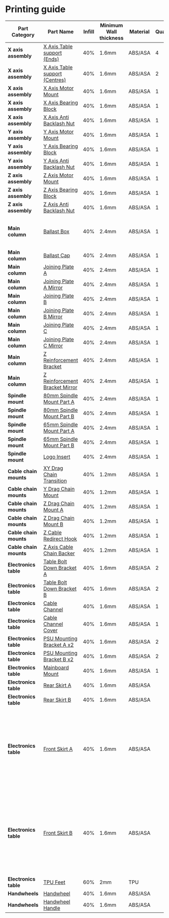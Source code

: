 # Printing guide

| **Part Category**      | **Part Name**                                                                                                                                    | **Infill** | **Minimum Wall thickness** | **Material** | **Quantity** | **Accent color Y/N** | **Note**                                                                         |
|------------------------|--------------------------------------------------------------------------------------------------------------------------------------------------|------------|----------------------------|--------------|--------------|----------------------|----------------------------------------------------------------------------------|
| **X axis assembly**    | [X Axis Table support (Ends)    ](../../STL%20Files/Minimill%20Main/X%20Axis%20STLs/X%20Axis%20Table%20Support%20Ends%20x4%20.stl)               | 40%        | 1.6mm                      | ABS/ASA      | 4            | N                    |                                                                                  |
| **X axis assembly**    | [X Axis Table support (Centres) ](../../STL%20Files/Minimill%20Main/X%20Axis%20STLs/X%20Axis%20Table%20Support%20Centre%20x2%20.stl)             | 40%        | 1.6mm                      | ABS/ASA      | 2            | N                    |                                                                                  |
| **X axis assembly**    | [X Axis Motor Mount             ](../../STL%20Files/Minimill%20Main/X%20Axis%20STLs/X%20Axis%20Motor%20Mount%20x1.stl)                           | 40%        | 1.6mm                      | ABS/ASA      | 1            | N                    |                                                                                  |
| **X axis assembly**    | [X Axis Bearing Block           ](../../STL%20Files/Minimill%20Main/X%20Axis%20STLs/X%20Axis%20Bearing%20Block%20x1.stl)                         | 40%        | 1.6mm                      | ABS/ASA      | 1            | N                    |                                                                                  |
| **X axis assembly**    | [X Axis Anti Backlash Nut       ](../../STL%20Files/Minimill%20Main/X%20Axis%20STLs/X%20Axis%20Anti%20Backlash%20Nut%20x1.stl)                   | 40%        | 1.6mm                      | ABS/ASA      | 1            | N                    |                                                                                  |
| **Y axis assembly**    | [Y Axis Motor Mount             ](../../STL%20Files/Minimill%20Main/Y%20Axis%20STLs/Y%20Axis%20Motor%20Mount%20x1.stl)                           | 40%        | 1.6mm                      | ABS/ASA      | 1            | N                    |                                                                                  |
| **Y axis assembly**    | [Y Axis Bearing Block           ](../../STL%20Files/Minimill%20Main/Y%20Axis%20STLs/Y%20Axis%20Bearing%20Block%20x1.stl)                         | 40%        | 1.6mm                      | ABS/ASA      | 1            | Y                    |                                                                                  |
| **Y axis assembly**    | [Y Axis Anti Backlash Nut       ](../../STL%20Files/Minimill%20Main/Y%20Axis%20STLs/Y%20Axis%20Anti%20Backlash%20Nut%20x1.stl)                   | 40%        | 1.6mm                      | ABS/ASA      | 1            | N                    |                                                                                  |
| **Z axis assembly**    | [Z Axis Motor Mount             ](../../STL%20Files/Minimill%20Main/Z%20Axis%20STLs/Z%20Motor%20Mount%20x1.stl)                                  | 40%        | 1.6mm                      | ABS/ASA      | 1            | N                    |                                                                                  |
| **Z axis assembly**    | [Z Axis Bearing Block           ](../../STL%20Files/Minimill%20Main/Z%20Axis%20STLs/%5Ba%5D%20Z%20Bearing%20Block%20x1.stl)                      | 40%        | 1.6mm                      | ABS/ASA      | 1            | N                    |                                                                                  |
| **Z axis assembly**    | [Z Axis Anti Backlash Nut       ](../../STL%20Files/Minimill%20Main/Z%20Axis%20STLs/Z%20Axis%20Anti%20Backlash%20Nut%20x1.stl)                   | 40%        | 1.6mm                      | ABS/ASA      | 1            | N                    |                                                                                  |
| **Main column**        | [Ballast Box                    ](../../STL%20Files/Minimill%20Main/Main%20Column/Ballast%20Box%20x1.stl)                                        | 40%        | 2.4mm                      | ABS/ASA      | 1            | N                    | Optional / needs to be water tight                                               |
| **Main column**        | [Ballast Cap                    ](../../STL%20Files/Minimill%20Main/Main%20Column/Ballast%20Cap%20x1.stl)                                        | 40%        | 2.4mm                      | ABS/ASA      | 1            | N                    | Optional                                                                         |
| **Main column**        | [Joining Plate A                ](../../STL%20Files/Minimill%20Main/Main%20Column/Column%20Plate%20A%20x1.stl)                                   | 40%        | 2.4mm                      | ABS/ASA      | 1            | N                    |                                                                                  |
| **Main column**        | [Joining Plate A Mirror         ](../../STL%20Files/Minimill%20Main/Main%20Column/Column%20Plate%20A%20Mirror%20x1.stl)                          | 40%        | 2.4mm                      | ABS/ASA      | 1            | N                    |                                                                                  |
| **Main column**        | [Joining Plate B                ](../../STL%20Files/Minimill%20Main/Main%20Column/Column%20Plate%20B%20x1.stl)                                   | 40%        | 2.4mm                      | ABS/ASA      | 1            | N                    |                                                                                  |
| **Main column**        | [Joining Plate B Mirror         ](../../STL%20Files/Minimill%20Main/Main%20Column/Column%20Plate%20B%20Mirror%20x1.stl)                          | 40%        | 2.4mm                      | ABS/ASA      | 1            | N                    |                                                                                  |
| **Main column**        | [Joining Plate C                ](../../STL%20Files/Minimill%20Main/Main%20Column/Column%20Plate%20C%20x1.stl)                                   | 40%        | 2.4mm                      | ABS/ASA      | 1            | N                    |                                                                                  |
| **Main column**        | [Joining Plate C Mirror         ](../../STL%20Files/Minimill%20Main/Main%20Column/Column%20Plate%20C%20Mirror%20x1.stl)                          | 40%        | 2.4mm                      | ABS/ASA      | 1            | N                    |                                                                                  |
| **Main column**        | [Z Reinforcement Bracket        ](../../STL%20Files/Minimill%20Main/Main%20Column/Z%20Reinforcement%20Bracket%20x1.stl)                          | 40%        | 2.4mm                      | ABS/ASA      | 1            | N                    |                                                                                  |
| **Main column**        | [Z Reinforcement Bracket Mirror ](../../STL%20Files/Minimill%20Main/Main%20Column/Z%20Reinforcement%20Bracket%20Mirror%20x1.stl)                 | 40%        | 2.4mm                      | ABS/ASA      | 1            | N                    |                                                                                  |
| **Spindle mount**      | [80mm Spindle Mount Part A      ](../../STL%20Files/Minimill%20Main/Spindle%20Mount/%5Ba%5D%20Spindle%20Mount%2080mm%20Part%20A%20x1.stl)        | 40%        | 2.4mm                      | ABS/ASA      | 1            | Y                    |                                                                                  |
| **Spindle mount**      | [80mm Spindle Mount Part B      ](../../STL%20Files/Minimill%20Main/Spindle%20Mount/Spindle%20Mount%2080mm%20Part%20B%20x1.stl)                  | 40%        | 2.4mm                      | ABS/ASA      | 1            | N                    |                                                                                  |
| **Spindle mount**      | [65mm Spindle Mount Part A      ](../../STL%20Files/Minimill%20Main/Spindle%20Mount/%5Ba%5D%20Spindle%20Mount%2065mm%20Part%20A%20x1.stl)        | 40%        | 2.4mm                      | ABS/ASA      | 1            | Y                    |                                                                                  |
| **Spindle mount**      | [65mm Spindle Mount Part B      ](../../STL%20Files/Minimill%20Main/Spindle%20Mount/%5Ba%5D%20Spindle%20Mount%2080mm%20Part%20A%20x1.stl)        | 40%        | 2.4mm                      | ABS/ASA      | 1            | N                    |                                                                                  |
| **Spindle mount**      | [Logo Insert                    ](../../STL%20Files/Minimill%20Main/Spindle%20Mount/Logo%20Insert%20x1.stl)                                      | 40%        | 2.4mm                      | ABS/ASA      | 1            | N                    |                                                                                  |
| **Cable chain mounts** | [XY Drag Chain Transition       ](../../STL%20Files/Minimill%20Main/Cable%20Chain%20Mounts/%5Ba%5D%20XY%20Drag%20Chain%20Transition%20x1.stl)       | 40%        | 1.2mm                      | ABS/ASA      | 1            | Y                    |                                                                                  |
| **Cable chain mounts** | [Y Drag Chain Mount             ](../../STL%20Files/Minimill%20Main/Cable%20Chain%20Mounts/%5Ba%5D%20Y%20Drag%20Chain%20Mount%20x1.stl)          | 40%        | 1.2mm                      | ABS/ASA      | 1            | Y                    |                                                                                  |
| **Cable chain mounts** | [Z Drag Chain Mount A           ](../../STL%20Files/Minimill%20Main/Cable%20Chain%20Mounts/%5Ba%5D%20Z%20Drag%20Chain%20Mount%20A%20x1.stl)      | 40%        | 1.2mm                      | ABS/ASA      | 1            | Y                    |                                                                                  |
| **Cable chain mounts** | [Z Drag Chain Mount B           ](../../STL%20Files/Minimill%20Main/Cable%20Chain%20Mounts/%5Ba%5D%20Z%20Drag%20Chain%20Mount%20B%20x1.stl)      | 40%        | 1.2mm                      | ABS/ASA      | 1            | Y                    |                                                                                  |
| **Cable chain mounts** | [Z Cable Redirect Hook          ](../../STL%20Files/Minimill%20Main/Cable%20Chain%20Mounts/%5Ba%5D%20Z%20Cable%20Redirect%20Hook%20x1.stl)       | 40%        | 1.2mm                      | ABS/ASA      | 1            | Y                    |                                                                                  |
| **Cable chain mounts** | [Z Axis Cable Chain Backer      ](../../STL%20Files/Minimill%20Main/Cable%20Chain%20Mounts/%5Ba%7D%20Z%20Axis%20Cable%20Chain%20Backer%20x1.stl) | 40%        | 1.2mm                      | ABS/ASA      | 1            | Y                    |                                                                                  |
| **Electronics table**  | [Table Bolt Down Bracket A      ](../../STL%20Files/Electronics%20Table/%5Ba%5D%20Table%20Bolt%20Down%20Bracket%20A%20x2.stl)                    | 40%        | 1.6mm                      | ABS/ASA      | 2            | Y                    |                                                                                  |
| **Electronics table**  | [Table Bolt Down Bracket B      ](../../STL%20Files/Electronics%20Table/%5Ba%5D%20Table%20Bolt%20Down%20Bracket%20B%20x2.stl)                    | 40%        | 1.6mm                      | ABS/ASA      | 2            | Y                    |                                                                                  |
| **Electronics table**  | [Cable Channel                  ](../../STL%20Files/Electronics%20Table/Cable%20Channel%20x1.stl)                                                | 40%        | 1.6mm                      | ABS/ASA      | 1            | N                    |                                                                                  |
| **Electronics table**  | [Cable Channel Cover            ](../../STL%20Files/Electronics%20Table/Cable%20Channel%20Cover%20x1.stl)                                        | 40%        | 1.6mm                      | ABS/ASA      | 1            | N                    |                                                                                  |
| **Electronics table**  | [PSU Mounting Bracket A x2      ](../../STL%20Files/Electronics%20Table/PSU%20Mounting%20Bracket%20A%20x2.stl)                                   | 40%        | 1.6mm                      | ABS/ASA      | 2            | N                    |                                                                                  |
| **Electronics table**  | [PSU Mounting Bracket B x2      ](../../STL%20Files/Electronics%20Table/PSU%20Mounting%20Bracket%20B%20x2.stl)                                   | 40%        | 1.6mm                      | ABS/ASA      | 2            | N                    |                                                                                  |
| **Electronics table**  | [Mainboard Mount                ](../../STL%20Files/Electronics%20Table/Mainboard%20Mount%20x1.stl)                                              | 40%        | 1.6mm                      | ABS/ASA      | 1            | N                    |                                                                                  |
| **Electronics table**  | [Rear Skirt A                   ](../../STL%20Files/Electronics%20Table/Rear%20Skirt%20A%20x1.stl)                                               | 40%        | 1.6mm                      | ABS/ASA      |              | N                    |                                                                                  |
| **Electronics table**  | [Rear Skirt B                   ](../../STL%20Files/Electronics%20Table/Rear%20Skirt%20B%20x1.stl)                                               | 40%        | 1.6mm                      | ABS/ASA      |              | N                    |                                                                                  |
| **Electronics table**  | [Front Skirt A                  ](../../STL%20Files/Electronics%20Table/Skirt%20Front%20A%20Solid%20x1.stl)                                      | 40%        | 1.6mm                      | ABS/ASA      |              | N                    | (there are many variants of the front skirt pick - one that suits your build best) |
| **Electronics table**  | [Front Skirt B                   ](../../STL%20Files/Electronics%20Table/Skirt%20Front%20B%20Solid%20x1.stl)                                     | 40%        | 1.6mm                      | ABS/ASA      |              | N                    | (there are many variants of the front skirt - pick one that suits your build best) |
| **Electronics table**  | [TPU Feet                       ](../../STL%20Files/Electronics%20Table/TPU%20Feet%20x4.stl)                                                     | 60%        | 2mm                        | TPU          |              | N                    |                                                                                  |
| **Handwheels**         | [Handwheel                      ](../../STL%20Files/Minimill%20Main/Hand%20Wheels/Handwheel%20Body%20x2%20.stl)                                  | 40%        | 1.6mm                      | ABS/ASA      |              | N                    | Optional                                                                         |
| **Handwheels**         | [Handwheel Handle               ](../../STL%20Files/Minimill%20Main/Hand%20Wheels/Handwheel%20Handle%20x2.stl)                                   | 40%        | 1.6mm                      | ABS/ASA      |              | N                    | Optional                                                                         |
